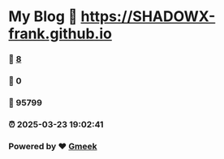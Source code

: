 # My Blog :link: https://SHADOWX-frank.github.io 
### :page_facing_up: [8](https://SHADOWX-frank.github.io/tag.html) 
### :speech_balloon: 0 
### :hibiscus: 95799 
### :alarm_clock: 2025-03-23 19:02:41 
### Powered by :heart: [Gmeek](https://github.com/Meekdai/Gmeek)
